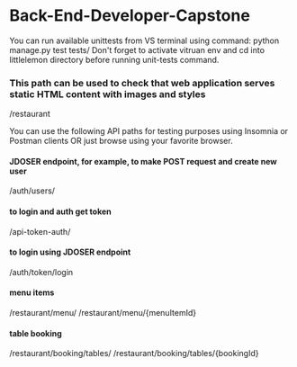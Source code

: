 # Back-End-Developer-Capstone



You can run available unittests from VS terminal using command: python manage.py test tests/
Don't forget to activate vitruan env and cd into littlelemon directory before running unit-tests command.

### This path can be used to check that web application serves static HTML content with images and styles
/restaurant

You can use the following API paths for testing purposes using Insomnia or Postman clients
OR just browse using your favorite browser.

#### JDOSER endpoint, for example, to make POST request and create new user
/auth/users/ 

#### to login and auth get token
/api-token-auth/ 
#### to login using JDOSER endpoint
/auth/token/login 

#### menu items
/restaurant/menu/
/restaurant/menu/{menuItemId}

#### table booking 
/restaurant/booking/tables/
/restaurant/booking/tables/{bookingId}

